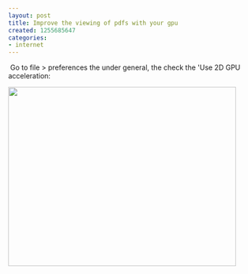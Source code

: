 ```yaml
---
layout: post
title: Improve the viewing of pdfs with your gpu
created: 1255685647
categories:
- internet
---
```

<p>&nbsp;Go to file &gt; preferences the under general, the check the 'Use 2D GPU acceleration:</p>
<p><img width="461" height="362" alt="" src="/sites/default/files/2d.GIF" /></p>
